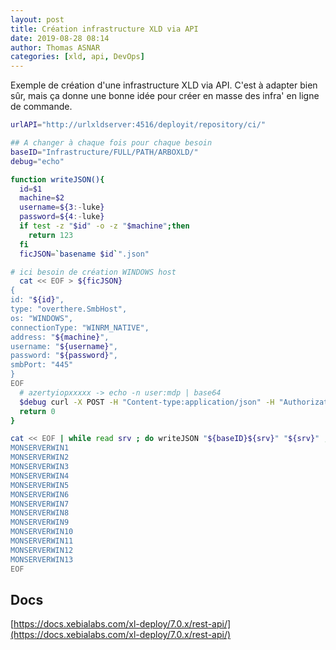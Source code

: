 ```yaml
---
layout: post
title: Création infrastructure XLD via API
date: 2019-08-28 08:14
author: Thomas ASNAR
categories: [xld, api, DevOps]
---
```


Exemple de création d'une infrastructure XLD via API. C'est à adapter bien sûr, mais ça donne une bonne idée pour créer en masse des infra' en ligne de commande.

```sh
urlAPI="http://urlxldserver:4516/deployit/repository/ci/"

## A changer à chaque fois pour chaque besoin
baseID="Infrastructure/FULL/PATH/ARBOXLD/"
debug="echo"

function writeJSON(){
  id=$1
  machine=$2
  username=${3:-luke}
  password=${4:-luke}
  if test -z "$id" -o -z "$machine";then 
    return 123
  fi
  ficJSON=`basename $id`".json"

# ici besoin de création WINDOWS host
  cat << EOF > ${ficJSON}
{
id: "${id}",
type: "overthere.SmbHost",
os: "WINDOWS",
connectionType: "WINRM_NATIVE",
address: "${machine}",
username: "${username}",
password: "${password}",
smbPort: "445"
}
EOF
  # azertyiopxxxxx -> echo -n user:mdp | base64
  $debug curl -X POST -H "Content-type:application/json" -H "Authorization: Basic azertyiopxxxxx" ${urlAPI}${id} -d@${ficJSON}
  return 0
}

cat << EOF | while read srv ; do writeJSON "${baseID}${srv}" "${srv}" ; done
MONSERVERWIN1
MONSERVERWIN2
MONSERVERWIN3
MONSERVERWIN4
MONSERVERWIN5
MONSERVERWIN6
MONSERVERWIN7
MONSERVERWIN8
MONSERVERWIN9
MONSERVERWIN10
MONSERVERWIN11
MONSERVERWIN12
MONSERVERWIN13
EOF

```

## Docs

[https://docs.xebialabs.com/xl-deploy/7.0.x/rest-api/](https://docs.xebialabs.com/xl-deploy/7.0.x/rest-api/)
